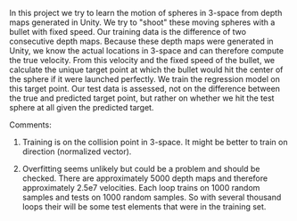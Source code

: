 In this project we try to learn the motion of spheres in 3-space from depth maps generated in Unity.  We try to "shoot" these moving spheres with a bullet with fixed speed.  Our training data is the difference of two consecutive depth maps.  Because these depth maps were generated in Unity, we know the actual locations in 3-space and can therefore compute the true velocity.  From this velocity and the fixed speed of the bullet, we calculate the unique target point at which the bullet would hit the center of the sphere if it were launched perfectly.  We train the regression model on this target point.  Our test data is assessed, not on the difference between the true and predicted target point, but rather on whether we hit the test sphere at all given the predicted target.

Comments:

1.  Training is on the collision point in 3-space.  It might be better to train on direction (normalized vector).

2.  Overfitting seems unlikely but could be a problem and should be checked.  There are approximately 5000 depth maps and therefore approximately 2.5e7 velocities.  Each loop trains on 1000 random samples and tests on 1000 random samples.  So with several thousand loops their will be some test elements that were in the training set.
